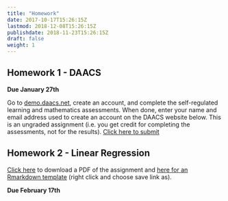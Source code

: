 ```yaml
---
title: "Homework"
date: 2017-10-17T15:26:15Z
lastmod: 2018-12-08T15:26:15Z
publishdate: 2018-11-23T15:26:15Z
draft: false
weight: 1
---
```



## Homework 1 - DAACS

**Due January 27th**

Go to [demo.daacs.net](https://demo.daacs.net), create an account, and complete the self-regulated learning and mathematics assessments. When done, enter your name and email address used to create an account on the DAACS website below. This is an ungraded assignment (i.e. you get credit for completing the assessments, not for the results). [Click here to submit](https://forms.gle/ts3GFQbFYJny1Lbp8)

## Homework 2 - Linear Regression

[Click here](https://github.com/jbryer/EPSY630Spring2020/blob/master/Homework/Homework8.pdf) to download a PDF of the assignment and [here for an Rmarkdown template](https://raw.githubusercontent.com/jbryer/EPSY630Spring2020/master/Homework/Homework8.Rmd) (right click and choose save link as).

**Due February 17th**


